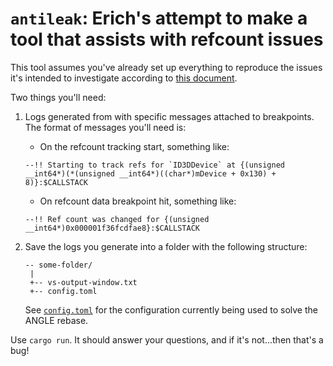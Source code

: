 # `antileak`: Erich's attempt to make a tool that assists with refcount issues

This tool assumes you've already set up everything to reproduce the issues it's intended to
investigate according to [this document][hackmd].

[hackmd]: https://hackmd.io/HYBz0_5pTAeP2QFG46R_YA

Two things you'll need:

1. Logs generated from with specific messages attached to breakpoints. The format of messages you'll
	need is:

	* On the refcount tracking start, something like:
	```
	--!! Starting to track refs for `ID3DDevice` at {(unsigned __int64*)(*(unsigned __int64*)((char*)mDevice + 0x130) + 8)}:$CALLSTACK
	```

	* On refcount data breakpoint hit, something like:
	```
	--!! Ref count was changed for {(unsigned __int64*)0x000001f36fcdfae8}:$CALLSTACK
	```
2. Save the logs you generate into a folder with the following structure:

	```
	-- some-folder/
	 |
	 +-- vs-output-window.txt
	 +-- config.toml
	```

	See [`config.toml`](./angle-rebase/config.toml) for the configuration currently being used to
	solve the ANGLE rebase.

Use `cargo run`. It should answer your questions, and if it's not...then that's
a bug!

